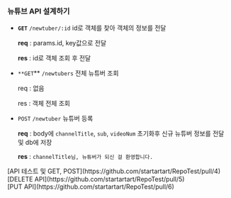 ### 뉴튜브 API 설계하기

- **`GET`** `/newtuber/:id`  id로 객체를 찾아 객체의 정보를 전달
    
    **req** : params.id, key값으로 전달
    
    **res** : id로 객체 조회 후 전달
    

- `**GET`** `/newtubers` 전체 뉴튜버 조회
    
    req : 없음
    
    res : 객체 전체 조회
    

- `POST` `/newtuber` 뉴튜버 등록
    
    **req** : body에 `channelTitle`, `sub`, `videoNum` 초기화후 신규 뉴튜버 정보를 전달 및 db에 저장
    
    **res** : `channelTitle님, 뉴튜버가 되신 걸 환영합니다.`

<div>
    [API 테스트 및 GET, POST](https://github.com/startartart/RepoTest/pull/4)
</div>
<div>
    [DELETE API](https://github.com/startartart/RepoTest/pull/5)
</div>
<div>
    [PUT API](https://github.com/startartart/RepoTest/pull/6)
</div>
